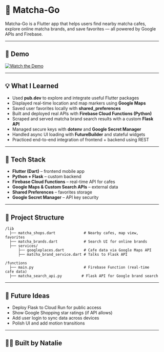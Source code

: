 # 🍵 Matcha-Go

Matcha-Go is a Flutter app that helps users find nearby matcha cafes, explore online matcha brands, and save favorites — all powered by Google APIs and Firebase.

---

## 🎥 Demo

[![Watch the Demo](https://img.shields.io/badge/Watch%20Demo-Click%20Here-green?style=for-the-badge)](https://github.com/user-attachments/assets/0fe340d1-e292-49bc-addd-213dc2974894)

---

## 💡 What I Learned

- Used **pub.dev** to explore and integrate useful Flutter packages
- Displayed real-time location and map markers using **Google Maps**
- Saved user favorites locally with **shared_preferences**
- Built and deployed real APIs with **Firebase Cloud Functions (Python)**
- Scraped and served matcha brand search results with a custom **Flask API**
- Managed secure keys with **dotenv** and **Google Secret Manager**
- Handled async UI loading with **FutureBuilder** and stateful widgets
- Practiced end-to-end integration of frontend + backend using REST

---

## 🧰 Tech Stack

- **Flutter (Dart)** – frontend mobile app
- **Python + Flask** – custom backend
- **Firebase Cloud Functions** – real-time API for cafes
- **Google Maps & Custom Search APIs** – external data
- **Shared Preferences** – favorites storage
- **Google Secret Manager** – API key security

---

## 📁 Project Structure

```
/lib
  ├── matcha_shops.dart             # Nearby cafes, map view, favorites
  ├── matcha_brands.dart            # Search UI for online brands
  ├── services/
      ├── googleplaces.dart         # Cafe data via Google Maps API
      ├── matcha_brand_service.dart # Talks to Flask API

/functions
  ├── main.py                       # Firebase Function (real-time cafe data)
  ├── matcha_search_api.py         # Flask API for Google brand search
```

---

## 🚀 Future Ideas

- Deploy Flask to Cloud Run for public access
- Show Google Shopping star ratings (if API allows)
- Add user login to sync data across devices
- Polish UI and add motion transitions

---

## 👩‍💻 Built by Natalie

